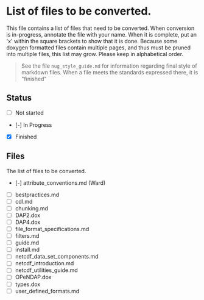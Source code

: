 # List of files to be converted.

This file contains a list of files that need to be converted.  When conversion is in-progress, annotate the file with your name.  When it is complete, put an 'x' within the square brackets to show that it is done.  Because some doxygen formatted files contain multiple pages, and thus must be pruned into multiple files, this list may grow.  Please keep in alphabetical order.

> See the file `nug_style_guide.md` for information regarding final style of markdown files.  When a file meets the standards expressed there, it is "finished"

## Status

* [ ] Not started
* [-] In Progress
* [x] Finished

## Files

The list of files to be converted.

* [-] attribute_conventions.md (Ward)
* [ ] bestpractices.md
* [ ] cdl.md
* [ ] chunking.md
* [ ] DAP2.dox
* [ ] DAP4.dox
* [ ] file_format_specifications.md
* [ ] filters.md
* [ ] guide.md
* [ ] install.md
* [ ] netcdf_data_set_components.md
* [ ] netcdf_introduction.md
* [ ] netcdf_utilities_guide.md
* [ ] OPeNDAP.dox
* [ ] types.dox
* [ ] user_defined_formats.md
